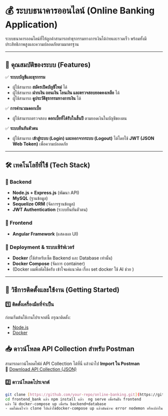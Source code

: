 # 💰 ระบบธนาคารออนไลน์ (Online Banking Application)

ระบบธนาคารออนไลน์ที่ให้ลูกค้าสามารถทำธุรกรรมทางการเงินได้ง่ายและรวดเร็ว พร้อมทั้งมีประสิทธิภาพสูงและความปลอดภัยตามมาตรฐาน

---

## 📜 คุณสมบัติของระบบ (Features)
✅ **ระบบบัญชีและธุรกรรม**
- ผู้ใช้สามารถ **สมัครเปิดบัญชีใหม่** ได้
- ผู้ใช้สามารถ **ฝากเงิน ถอนเงิน โอนเงิน และตรวจสอบยอดคงเหลือ** ได้
- ผู้ใช้สามารถ **ดูประวัติธุรกรรมทางการเงิน** ได้

✅ **การคำนวณดอกเบี้ย**
- ผู้ใช้สามารถตรวจสอบ **ดอกเบี้ยที่ได้รับในสิ้นปี** ตามยอดเงินในบัญชีของตน

✅ **ระบบยืนยันตัวตน**
- ผู้ใช้สามารถ **เข้าสู่ระบบ (Login) และออกจากระบบ (Logout)** ได้โดยใช้ **JWT (JSON Web Token)** เพื่อความปลอดภัย

---

## 🛠 เทคโนโลยีที่ใช้ (Tech Stack)
### **📌 Backend**
- **Node.js + Express.js** (พัฒนา API)
- **MySQL** (ฐานข้อมูล)
- **Sequelize ORM** (จัดการฐานข้อมูล)
- **JWT Authentication** (ระบบยืนยันตัวตน)

### **📌 Frontend**
- **Angular Framework** (แสดงผล UI)

### **📌 Deployment & ระบบเซิร์ฟเวอร์**
- **Docker** (ใช้สำหรับเซ็ต Backend และ Database เท่านั้น)
- **Docker Compose** (จัดการ container)
-  (Docker ผมพึ่งหัดใช้ครับ เข้าใจแค่แนวคิด เรื่อง set docker ใช้ AI ช่วย )

---

## 🚀 วิธีการติดตั้งและใช้งาน (Getting Started)

### **1️⃣ ติดตั้งเครื่องมือที่จำเป็น**
ก่อนเริ่มต้นใช้งานโปรเจกต์นี้ กรุณาติดตั้ง:
- [Node.js]([https://nodejs.org/](https://nodejs.org/en))
- [Docker]([https://www.docker.com/](https://www.docker.com/))

## 📥 ดาวน์โหลด API Collection สำหรับ Postman
สามารถดาวน์โหลดไฟล์ API Collection ได้ที่นี่ แล้วนำไป **Import ใน Postman**  
📄 [Download API Collection (JSON)](https://raw.githubusercontent.com/Sittinon2501/Projectclicknext/main/Clicknext.postman_collection.json)

### **2️⃣ ดาวน์โหลดโปรเจกต์**
```sh
git clone [https://github.com/your-repo/online-banking.git](https://github.com/Sittinon2501/Projectclicknext.git)
cd frontend_bank แล้ว npm install แล้ว  ng serve เพื่อรันฝั่ง frontend
แล้ว ใช้ docker-compose up เพื่อรัน backend+database 
- ผมไม่แน่ใจว่า clone ไปแล้วใช้docker-compose up แล้วมันน่าจะ error nodemon หรือเปล่าใน backend

